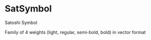# SatSymbol
Satoshi Symbol 

Family of 4 weights (light, regular, semi-bold, bold) in vector format
